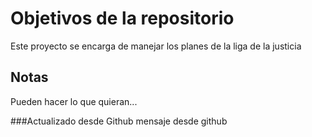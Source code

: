 # Objetivos de la repositorio

Este proyecto se encarga de manejar los planes de la liga de la justicia


## Notas
Pueden hacer lo que quieran...


###Actualizado desde Github
mensaje desde github
